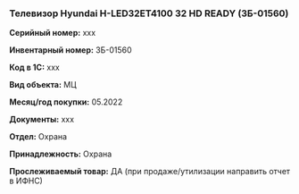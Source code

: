 ### Телевизор Hyundai H-LED32ET4100 32 HD READY (ЗБ-01560) </br>

**Серийный номер:** xxx </br>

**Инвентарный номер:** ЗБ-01560 </br>

**Код в 1С:** xxx </br> 

**Вид объекта:** МЦ

**Месяц/год покупки:** 05.2022 </br>

**Документы:** xxx  </br>

**Отдел:** Охрана </br>

**Принадлежность:** Охрана</br>

**Прослеживаемый товар:** ДА (при продаже/утилизации направить отчет в ИФНС)
